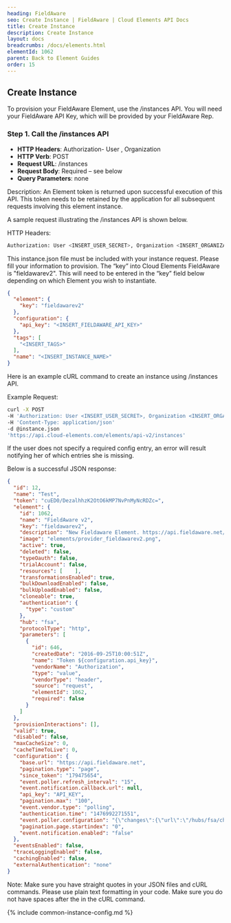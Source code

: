```yaml
---
heading: FieldAware
seo: Create Instance | FieldAware | Cloud Elements API Docs
title: Create Instance
description: Create Instance
layout: docs
breadcrumbs: /docs/elements.html
elementId: 1062
parent: Back to Element Guides
order: 15
---
```


## Create Instance

To provision your FieldAware Element, use the /instances API.
You will need your FieldAware API Key, which will be provided by your FieldAware Rep.

### Step 1. Call the /instances API

* __HTTP Headers__: Authorization- User <user secret>, Organization <organization secret>
* __HTTP Verb__: POST
* __Request URL__: /instances
* __Request Body__: Required – see below
* __Query Parameters__: none

Description: An Element token is returned upon successful execution of this API. This token needs to be retained by the application for all subsequent requests involving this element instance.

A sample request illustrating the /instances API is shown below.

HTTP Headers:

```bash
Authorization: User <INSERT_USER_SECRET>, Organization <INSERT_ORGANIZATION_SECRET>

```
This instance.json file must be included with your instance request.  Please fill your information to provision.  The “key” into Cloud Elements FieldAware is "fieldawarev2".  This will need to be entered in the “key” field below depending on which Element you wish to instantiate.

```json
{
  "element": {
    "key": "fieldawarev2"
  },
  "configuration": {
    "api_key": "<INSERT_FIELDAWARE_API_KEY>"
  },
  "tags": [
    "<INSERT_TAGS>"
  ],
  "name": "<INSERT_INSTANCE_NAME>"
}
```

Here is an example cURL command to create an instance using /instances API.

Example Request:

```bash
curl -X POST
-H 'Authorization: User <INSERT_USER_SECRET>, Organization <INSERT_ORGANIZATION_SECRET>'
-H 'Content-Type: application/json'
-d @instance.json
'https://api.cloud-elements.com/elements/api-v2/instances'
```

If the user does not specify a required config entry, an error will result notifying her of which entries she is missing.

Below is a successful JSON response:

```json
{
  "id": 12,
  "name": "Test",
  "token": "cuED0/DezalhhzK2OtO6kMP7NvPnMyNcRDZc=",
  "element": {
    "id": 1062,
    "name": "FieldAware v2",
    "key": "fieldawarev2",
    "description": "New Fieldaware Element. https://api.fieldaware.net/doc/index.html",
    "image": "elements/provider_fieldawarev2.png",
    "active": true,
    "deleted": false,
    "typeOauth": false,
    "trialAccount": false,
    "resources": [    ],
    "transformationsEnabled": true,
    "bulkDownloadEnabled": false,
    "bulkUploadEnabled": false,
    "cloneable": true,
    "authentication": {
      "type": "custom"
    },
    "hub": "fsa",
    "protocolType": "http",
    "parameters": [
      {
        "id": 646,
        "createdDate": "2016-09-25T10:00:51Z",
        "name": "Token ${configuration.api_key}",
        "vendorName": "Authorization",
        "type": "value",
        "vendorType": "header",
        "source": "request",
        "elementId": 1062,
        "required": false
      }
    ]
  },
  "provisionInteractions": [],
  "valid": true,
  "disabled": false,
  "maxCacheSize": 0,
  "cacheTimeToLive": 0,
  "configuration": {
    "base.url": "https://api.fieldaware.net",
    "pagination.type": "page",
    "since_token": "179475654",
    "event.poller.refresh_interval": "15",
    "event.notification.callback.url": null,
    "api_key": "API_KEY",
    "pagination.max": "100",
    "event.vendor.type": "polling",
    "authentication.time": "1476992271551",
    "event.poller.configuration": "{\"changes\":{\"url\":\"/hubs/fsa/changes\",\"idField\":\"id\"}}",
    "pagination.page.startindex": "0",
    "event.notification.enabled": "false"
  },
  "eventsEnabled": false,
  "traceLoggingEnabled": false,
  "cachingEnabled": false,
  "externalAuthentication": "none"
}
```

Note:  Make sure you have straight quotes in your JSON files and cURL commands.  Please use plain text formatting in your code.  Make sure you do not have spaces after the in the cURL command.

{% include common-instance-config.md %}
